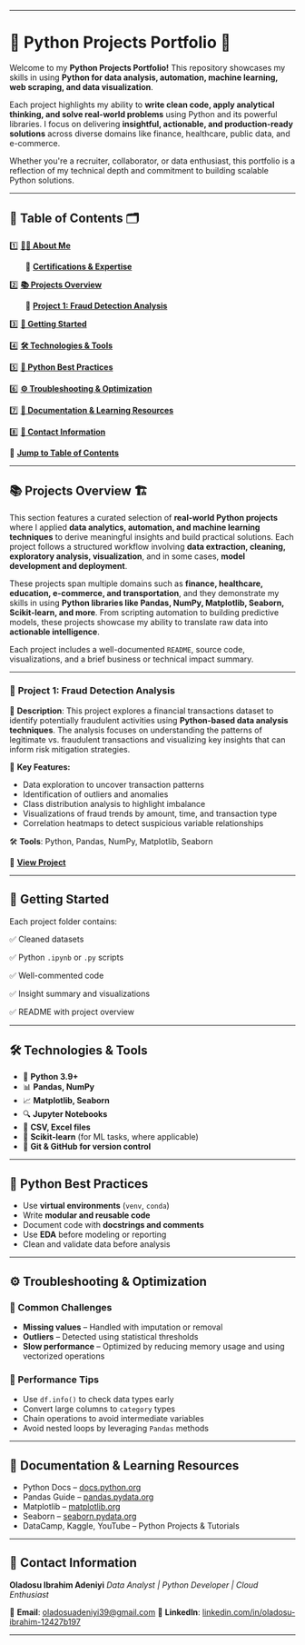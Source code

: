 

---

# 🐍 **Python Projects Portfolio** 🚀

Welcome to my **Python Projects Portfolio!** This repository showcases my skills in using **Python for data analysis, automation, machine learning, web scraping, and data visualization**.

Each project highlights my ability to **write clean code, apply analytical thinking, and solve real-world problems** using Python and its powerful libraries. I focus on delivering **insightful, actionable, and production-ready solutions** across diverse domains like finance, healthcare, public data, and e-commerce.

Whether you're a recruiter, collaborator, or data enthusiast, this portfolio is a reflection of my technical depth and commitment to building scalable Python solutions.

---

## 📌 **Table of Contents** 🗂️

1️⃣ **[👨‍💻 About Me](#-about-me-🌍)**

  🔹 [**Certifications & Expertise**](#-certifications--expertise)

2️⃣ **[📚 Projects Overview](#-projects-overview-🏗️)**

  🔹 [**Project 1: Fraud Detection Analysis**](#-project-1-fraud-detection-analysis)

3️⃣ **[📂 Getting Started](#-getting-started)**

4️⃣ **[🛠 Technologies & Tools](#-technologies--tools)**

5️⃣ **[🧠 Python Best Practices](#-python-best-practices)**

6️⃣ **[⚙️ Troubleshooting & Optimization](#-troubleshooting--optimization)**

7️⃣ **[📜 Documentation & Learning Resources](#-documentation--learning-resources)**

8️⃣ **[📩 Contact Information](#-contact-information)**

📖 [**Jump to Table of Contents**](#-table-of-contents-🗂️)

---

## 📚 **Projects Overview** 🏗️

This section features a curated selection of **real-world Python projects** where I applied **data analytics, automation, and machine learning techniques** to derive meaningful insights and build practical solutions. Each project follows a structured workflow involving **data extraction, cleaning, exploratory analysis, visualization**, and in some cases, **model development and deployment**.

These projects span multiple domains such as **finance, healthcare, education, e-commerce, and transportation**, and they demonstrate my skills in using **Python libraries like Pandas, NumPy, Matplotlib, Seaborn, Scikit-learn, and more**. From scripting automation to building predictive models, these projects showcase my ability to translate raw data into **actionable intelligence**.

Each project includes a well-documented `README`, source code, visualizations, and a brief business or technical impact summary.

---

### 🔹 **Project 1: Fraud Detection Analysis**

📌 **Description**: This project explores a financial transactions dataset to identify potentially fraudulent activities using **Python-based data analysis techniques**. The analysis focuses on understanding the patterns of legitimate vs. fraudulent transactions and visualizing key insights that can inform risk mitigation strategies.

🔹 **Key Features:**

* Data exploration to uncover transaction patterns
* Identification of outliers and anomalies
* Class distribution analysis to highlight imbalance
* Visualizations of fraud trends by amount, time, and transaction type
* Correlation heatmaps to detect suspicious variable relationships

🛠 **Tools**: Python, Pandas, NumPy, Matplotlib, Seaborn

📖 **[View Project](https://github.com/Sudaisib/Python-Portfolio-Projects/tree/main/Fraud%20Detection%20Analysis)**

---

## 📂 **Getting Started**

Each project folder contains:

✅ Cleaned datasets

✅ Python `.ipynb` or `.py` scripts

✅ Well-commented code

✅ Insight summary and visualizations

✅ README with project overview

---

## 🛠 **Technologies & Tools**

* 🐍 **Python 3.9+**
* 📊 **Pandas, NumPy**
* 📈 **Matplotlib, Seaborn**
* 🔍 **Jupyter Notebooks**
* 💾 **CSV, Excel files**
* 🧪 **Scikit-learn** (for ML tasks, where applicable)
* 🔗 **Git & GitHub for version control**

---

## 🧠 **Python Best Practices**

* Use **virtual environments** (`venv`, `conda`)
* Write **modular and reusable code**
* Document code with **docstrings and comments**
* Use **EDA** before modeling or reporting
* Clean and validate data before analysis

---

## ⚙️ **Troubleshooting & Optimization**

### 🔹 Common Challenges

* **Missing values** – Handled with imputation or removal
* **Outliers** – Detected using statistical thresholds
* **Slow performance** – Optimized by reducing memory usage and using vectorized operations

### 🔹 Performance Tips

* Use `df.info()` to check data types early
* Convert large columns to `category` types
* Chain operations to avoid intermediate variables
* Avoid nested loops by leveraging `Pandas` methods

---

## 📜 **Documentation & Learning Resources**

* Python Docs – [docs.python.org](https://docs.python.org)
* Pandas Guide – [pandas.pydata.org](https://pandas.pydata.org)
* Matplotlib – [matplotlib.org](https://matplotlib.org)
* Seaborn – [seaborn.pydata.org](https://seaborn.pydata.org)
* DataCamp, Kaggle, YouTube – Python Projects & Tutorials

---

## 📩 **Contact Information**

**Oladosu Ibrahim Adeniyi**
*Data Analyst | Python Developer | Cloud Enthusiast*

📧 **Email**: [oladosuadeniyi39@gmail.com](mailto:oladosuadeniyi39@gmail.com)
🔗 **LinkedIn**: [linkedin.com/in/oladosu-ibrahim-12427b197](https://www.linkedin.com/in/oladosu-ibrahim-12427b197)

---


